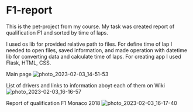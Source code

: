 # F1-report

This is the pet-project from my course. My task was created report of qualification F1 and sorted by time of laps.

I used os lib for provided relative path to files.
For define time of lap I needed to open files, saved information, and made operation with datetime lib for converting data and calculate time of laps.
For creating app I used Flask, HTML, CSS.


Main page
![photo_2023-02-03_14-51-53](https://user-images.githubusercontent.com/94606127/216630757-ffe05e0b-8c59-435d-a4de-6e2932276fb4.jpg)


List of drivers and links to information aboyt each of them on Wiki
![photo_2023-02-03_16-16-57](https://user-images.githubusercontent.com/94606127/216631432-952d21bc-5a3d-4f04-95c7-d32ea914c252.jpg)


Report of qualification F1 Monaco 2018
![photo_2023-02-03_16-17-40](https://user-images.githubusercontent.com/94606127/216630803-6ce8db8a-ff8f-43f3-b75d-092cb4dde715.jpg)
